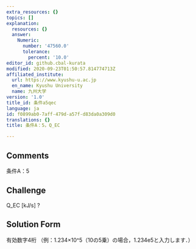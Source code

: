 ```yaml
---
extra_resources: {}
topics: []
explanation:
  resources: {}
  answer:
    Numeric:
      number: '47560.0'
      tolerance:
        percent: '10.0'
editor_id: github.cbal-kurata
modified: 2020-09-23T01:50:57.814774713Z
affiliated_institute:
  url: https://www.kyushu-u.ac.jp
  en_name: Kyushu University
  name: 九州大学
version: '1.0'
title_id: 条件a5qec
language: ja
id: f0899ab0-7aff-479d-a57f-d83da0a309d0
translations: {}
title: 条件A：5，Q_EC

---
```


## Comments
条件A：5

## Challenge
Q_EC [kJ/s] ?

## Solution Form
有効数字4桁
（例：1.234×10^5（10の5乗）の場合，1.234e5と入力します．）




